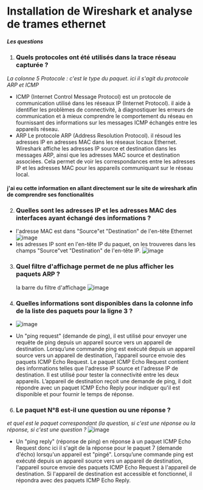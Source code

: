 # Installation de Wireshark et analyse de trames ethernet #
##### Les questions ##### 

1. ### Quels protocoles ont été utilisés dans la trace réseau capturée ? ###
_La colonne 5 Protocole : c'est le type du paquet. ici il s'agit du protocole ARP et ICMP_
- ICMP (Internet Control Message Protocol) est un protocole de communication utilisé dans les réseaux IP (Internet Protocol). il aide à identifier les problèmes de connectivité, à diagnostiquer les erreurs de communication et à mieux comprendre le comportement du réseau en fournissant des informations sur les messages ICMP échangés entre les appareils réseau.
- ARP Le protocole ARP (Address Resolution Protocol). il résoud les adresses IP en adresses MAC dans les réseaux locaux Ethernet. Wireshark affiche les adresses IP source et destination dans les messages ARP, ainsi que les adresses MAC source et destination associées. Cela permet de voir les correspondances entre les adresses IP et les adresses MAC pour les appareils communiquant sur le réseau local.  
#### j'ai eu cette information en allant directement sur le site de wireshark afin de comprendre ses fonctionalités ####
2. ### Quelles sont les adresses IP et les adresses MAC des interfaces ayant échangé des informations ? ###
  - l'adresse MAC est dans "Source"et "Destination" de l'en-tête Ethernet ![image](https://github.com/manmaryem/manmaryem/assets/137881827/83a658da-c739-4f9a-bf12-e2d968400425)
  - les adresses IP sont en l'en-tête IP du paquet, on les trouveres dans les champs "Source"vet "Destination" de l'en-tête IP. ![image](https://github.com/manmaryem/manmaryem/assets/137881827/641e74b6-256f-4ed5-add5-e64d3f845173)

3. ### Quel filtre d'affichage permet de ne plus afficher les paquets ARP ? ###
   la barre du filtre d'affichage  ![image](https://github.com/manmaryem/manmaryem/assets/137881827/5ed96ca1-a91f-43bb-8cef-f22ad275f101)


4. ### Quelles informations sont disponibles dans la colonne info de la liste des paquets pour la ligne 3 ? ###
   
 -   ![image](https://github.com/manmaryem/manmaryem/assets/137881827/85e7d5df-afa0-4a74-b25c-aed78498033c)

   - Un "ping request" (demande de ping), il est utilisé pour envoyer une requête de ping depuis un appareil source vers un appareil de destination.
Lorsqu’une commande ping est exécuté depuis un appareil source vers un appareil de destination, l'appareil source envoie des paquets ICMP Echo Request. Le paquet ICMP Echo Request contient des informations telles que l'adresse IP source et l'adresse IP de destination. Il est utilisé pour tester la connectivité entre les deux appareils. L’appareil de destination reçoit une demande de ping, il doit répondre avec un paquet ICMP Echo Reply pour indiquer qu'il est disponible et pour fournir le temps de réponse.

     
6. ### Le paquet N°8 est-il une question ou une réponse ? ###
*et quel est le paquet correspondant (la question, si c'est une réponse ou la réponse, si c'est une question ?*
![image](https://github.com/manmaryem/manmaryem/assets/137881827/3bf3f284-53be-42da-a628-9806cc71db90)

- Un "ping reply" (réponse de ping) en réponse à un paquet ICMP Echo Request donc ici il s'agit de la réponse pour le paquet 7 (demande d'écho) lorsqu'un appareil est "pingé".
Lorsqu’une commande ping est exécuté depuis un appareil source vers un appareil de destination, l'appareil source envoie des paquets ICMP Echo Request à l'appareil de destination. Si l'appareil de destination est accessible et fonctionnel, il répondra avec des paquets ICMP Echo Reply. 



